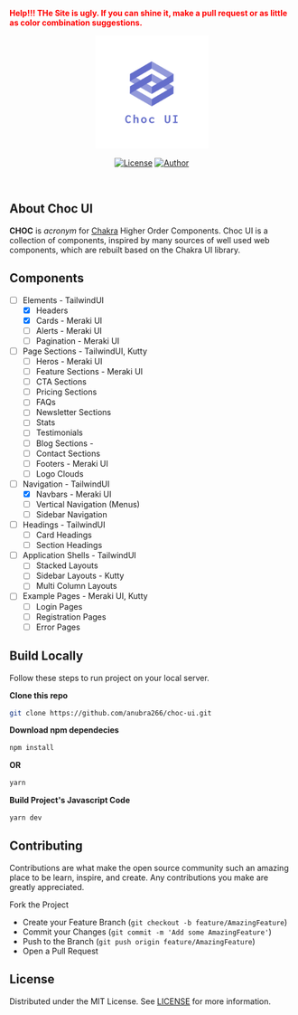 <a style="color:red"><b>Help!!! THe Site is ugly. If you can shine it, make a pull request or as little as color combination suggestions.</b></a>

<p align="center"><a href="https://laravel.com" target="_blank"><img src="./logo.png" width="200"></a></p>

<div align="center">


[![License](https://img.shields.io/github/license/anubra266/choc-ui.svg?style=for-the-badge)](https://github.com/anubra266/choc-ui/blob/master/LICENSE)
[![Author](https://img.shields.io/badge/author-@anubra266-blue.svg?style=for-the-badge)](https://github.com/anubra266)

</div>
<br />

## About Choc UI

**CHOC** is _acronym_ for [Chakra](https://chakra-ui.com) Higher Order Components. Choc UI is a collection of components, inspired by many sources of well used web components, which are rebuilt based on the Chakra UI library.

## Components

- [ ] Elements - TailwindUI
  - [x] Headers
  - [x] Cards - Meraki UI
  - [ ] Alerts - Meraki UI
  - [ ] Pagination - Meraki UI
- [ ] Page Sections - TailwindUI, Kutty
  - [ ] Heros - Meraki UI
  - [ ] Feature Sections - Meraki UI
  - [ ] CTA Sections
  - [ ] Pricing Sections
  - [ ] FAQs
  - [ ] Newsletter Sections
  - [ ] Stats
  - [ ] Testimonials
  - [ ] Blog Sections -
  - [ ] Contact Sections
  - [ ] Footers - Meraki UI
  - [ ] Logo Clouds
- [ ] Navigation - TailwindUI
  - [x] Navbars - Meraki UI
  - [ ] Vertical Navigation (Menus)
  - [ ] Sidebar Navigation
- [ ] Headings - TailwindUI
  - [ ] Card Headings
  - [ ] Section Headings
- [ ] Application Shells - TailwindUI
  - [ ] Stacked Layouts
  - [ ] Sidebar Layouts - Kutty
  - [ ] Multi Column Layouts
- [ ] Example Pages - Meraki UI, Kutty
  - [ ] Login Pages
  - [ ] Registration Pages
  - [ ] Error Pages

## Build Locally

Follow these steps to run project on your local server.

**Clone this repo**

```bash
git clone https://github.com/anubra266/choc-ui.git
```


**Download npm dependecies**

```bash
npm install
```

**OR**

```bash
yarn
```

**Build Project's Javascript Code**

```bash
yarn dev
```


## Contributing

Contributions are what make the open source community such an amazing place to be learn, inspire, and create. Any contributions you make are greatly appreciated.

Fork the Project

- Create your Feature Branch (`git checkout -b feature/AmazingFeature`)
- Commit your Changes (`git commit -m 'Add some AmazingFeature'`)
- Push to the Branch (`git push origin feature/AmazingFeature`)
- Open a Pull Request

## License

Distributed under the MIT License. See [LICENSE](./LICENSE.md) for more information.
